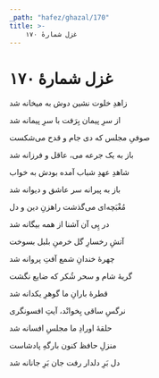 ```yaml
---
_path: "hafez/ghazal/170"
title: >-
    غزل شمارهٔ ۱۷۰
---
```

# غزل شمارهٔ ۱۷۰

<div class="b" id="bn1"><div class="m1"><p>زاهدِ خلوت نشین دوش به میخانه شد</p></div>
<div class="m2"><p>از سرِ پیمان بِرَفت با سرِ پیمانه شد</p></div></div>
<div class="b" id="bn2"><div class="m1"><p>صوفیِ مجلس که دی جام و قدح می‌شکست</p></div>
<div class="m2"><p>باز به یک جرعه می، عاقل و فرزانه شد</p></div></div>
<div class="b" id="bn3"><div class="m1"><p>شاهدِ عهدِ شباب آمده بودش به خواب</p></div>
<div class="m2"><p>باز به پیرانه سر عاشق و دیوانه شد</p></div></div>
<div class="b" id="bn4"><div class="m1"><p>مُغْبَچه‌ای می‌گذشت راهزنِ دین و دل</p></div>
<div class="m2"><p>در پِی آن آشنا از همه بیگانه شد</p></div></div>
<div class="b" id="bn5"><div class="m1"><p>آتشِ رخسارِ گل خرمنِ بلبل بسوخت</p></div>
<div class="m2"><p>چهرهٔ خندانِ شمع آفتِ پروانه شد</p></div></div>
<div class="b" id="bn6"><div class="m1"><p>گریهٔ شام و سحر شُکر که ضایع نگشت</p></div>
<div class="m2"><p>قطرهٔ بارانِ ما گوهرِ یکدانه شد</p></div></div>
<div class="b" id="bn7"><div class="m1"><p>نرگسِ ساقی بِخوانْد، آیتِ افسونگری</p></div>
<div class="m2"><p>حلقهٔ اورادِ ما مجلسِ افسانه شد</p></div></div>
<div class="b" id="bn8"><div class="m1"><p>منزلِ حافظ کنون بارگهِ پادشاست</p></div>
<div class="m2"><p>دل بَرِ دلدار رفت جان بَرِ جانانه شد</p></div></div>
